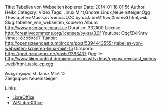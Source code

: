 Title: Tabellen von Webseiten kopieren
Date: 2014-01-18 01:56
Author: Heiko
Category: Video
Tags: Linux Mint,Gnome,Linux,Neueinsteiger,Ogg Theora,ohne Musik,screencast,CC by-sa,LibreOffice,Gnome3,html,web
Slug: tabellen_von_webseiten_kopieren
Album: http://www.openscreencast.de
Duration: 332000
License: http://creativecommons.org/licenses/by-sa/3.0/
Youtube: OqgfZviKnrw
Vimeo: 83659397
Tumblr: http://openscreencast.tumblr.com/post/53944435554/tabellen-von-webseiten-kopieren-linux-mint-15
Diaspora: https://pod.geraspora.de/posts/1363437
Oggfile: http://www.librecontent.de/openscreencast/videos/openscreencast_videos_web/html_table_cp.ogg

Ausgangspunkt: Linux Mint 15  
Zielgruppe: Neueinsteiger  

Links:

  * [LibreOffice](http://de.libreoffice.org/hilfe-kontakt/handbuecher/ "Link zu LibreOffice" )
  * [WP:LibreOffice](http://de.wikipedia.org/wiki/Libreoffice "LibreOffice" )

